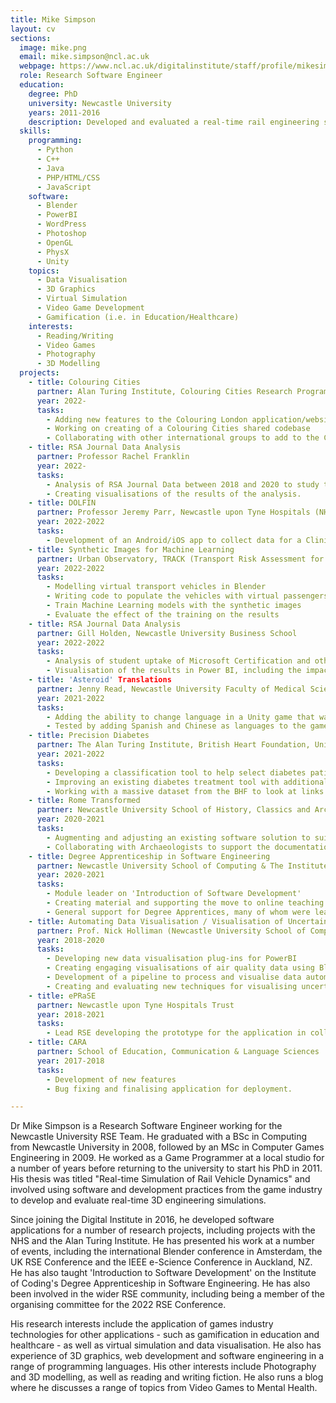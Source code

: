 ```yaml
---
title: Mike Simpson
layout: cv
sections:
  image: mike.png
  email: mike.simpson@ncl.ac.uk
  webpage: https://www.ncl.ac.uk/digitalinstitute/staff/profile/mikesimpson.html
  role: Research Software Engineer
  education:
    degree: PhD 
    university: Newcastle University
    years: 2011-2016
    description: Developed and evaluated a real-time rail engineering simulation using software from the video games industry, in collaboration with NewRail.
  skills:
    programming:
      - Python
      - C++
      - Java
      - PHP/HTML/CSS
      - JavaScript
    software:
      - Blender
      - PowerBI
      - WordPress
      - Photoshop
      - OpenGL
      - PhysX
      - Unity
    topics:
      - Data Visualisation
      - 3D Graphics
      - Virtual Simulation
      - Video Game Development
      - Gamification (i.e. in Education/Healthcare)
    interests:
      - Reading/Writing
      - Video Games
      - Photography
      - 3D Modelling
  projects:
    - title: Colouring Cities
      partner: Alan Turing Institute, Colouring Cities Research Programme
      year: 2022-
      tasks:
        - Adding new features to the Colouring London application/website
        - Working on creating of a Colouring Cities shared codebase
        - Collaborating with other international groups to add to the Colouring Cities projects
    - title: RSA Journal Data Analysis
      partner: Professor Rachel Franklin
      year: 2022-
      tasks:
        - Analysis of RSA Journal Data between 2018 and 2020 to study the effect of hte pandemic on publications by female academics.
        - Creating visualisations of the results of the analysis.
    - title: DOLFIN
      partner: Professor Jeremy Parr, Newcastle upon Tyne Hospitals (NHS Foundation Trust), Oxford University NPEU
      year: 2022-2022
      tasks:
        - Development of an Android/iOS app to collect data for a Clinical Trial
    - title: Synthetic Images for Machine Learning 
      partner: Urban Observatory, TRACK (Transport Risk Assessment for COVID Knowledge) Project
      year: 2022-2022
      tasks:
        - Modelling virtual transport vehicles in Blender
        - Writing code to populate the vehicles with virtual passengers and render the results
        - Train Machine Learning models with the synthetic images 
        - Evaluate the effect of the training on the results
    - title: RSA Journal Data Analysis
      partner: Gill Holden, Newcastle University Business School
      year: 2022-2022
      tasks:
        - Analysis of student uptake of Microsoft Certification and other optional training course.
        - Visualisation of the results in Power BI, including the impact of the training courses on other results.
    - title: 'Asteroid' Translations
      partner: Jenny Read, Newcastle University Faculty of Medical Sciences
      year: 2021-2022
      tasks:
        - Adding the ability to change language in a Unity game that was previously developed in English.
        - Tested by adding Spanish and Chinese as languages to the game.
    - title: Precision Diabetes 
      partner: The Alan Turing Institute, British Heart Foundation, University of Exeter, University College London
      year: 2021-2022
      tasks:
        - Developing a classification tool to help select diabetes patients for trials and studies
        - Improving an existing diabetes treatment tool with additional information, including visualisation of risk
        - Working with a massive dataset from the BHF to look at links between heart disease, diabetes and COVID-19
    - title: Rome Transformed
      partner: Newcastle University School of History, Classics and Archaeology
      year: 2020-2021
      tasks:
        - Augmenting and adjusting an existing software solution to suit the needs of the RomeTransformed project
        - Collaborating with Archaeologists to support the documentation and discussion of archaeological evidence from sites in Rome
    - title: Degree Apprenticeship in Software Engineering
      partner: Newcastle University School of Computing & The Institute of Coding
      year: 2020-2021
      tasks:
        - Module leader on 'Introduction of Software Development'
        - Creating material and supporting the move to online teaching during the COVID-19 pandemic
        - General support for Degree Apprentices, many of whom were learning programming for the first time.
    - title: Automating Data Visualisation / Visualisation of Uncertainty
      partner: Prof. Nick Holliman (Newcastle University School of Computing) and The Alan Turing Institute
      year: 2018-2020
      tasks:
        - Developing new data visualisation plug-ins for PowerBI
        - Creating engaging visualisations of air quality data using Blender
        - Development of a pipeline to process and visualise data automatically using Blender
        - Creating and evaluating new techniques for visualising uncertainty in data
    - title: ePRaSE
      partner: Newcastle upon Tyne Hospitals Trust
      year: 2018-2021
      tasks:
        - Lead RSE developing the prototype for the application in collaboration with researchers and pharmacists
    - title: CARA
      partner: School of Education, Communication & Language Sciences
      year: 2017-2018
      tasks:
        - Development of new features
        - Bug fixing and finalising application for deployment.

---
```

Dr Mike Simpson is a Research Software Engineer working for the Newcastle University RSE Team. He graduated with a BSc in Computing from Newcastle University in 2008, followed by an MSc in Computer Games Engineering in 2009. He worked as a Game Programmer at a local studio for a number of years before returning to the university to start his PhD in 2011. His thesis was titled "Real-time Simulation of Rail Vehicle Dynamics" and involved using software and development practices from the game industry to develop and evaluate real-time 3D engineering simulations.

Since joining the Digital Institute in 2016, he developed software applications for a number of research projects, including projects with the NHS and the Alan Turing Institute. He has presented his work at a number of events, including the international Blender conference in Amsterdam, the UK RSE Conference and the IEEE e-Science Conference in Auckland, NZ. He has also taught 'Introduction to Software Development' on the Institute of Coding's Degree Apprenticeship in Software Engineering. He has also been involved in the wider RSE community, including being a member of the organising committee for the 2022 RSE Conference.

His research interests include the application of games industry technologies for other applications - such as gamification in education and healthcare - as well as virtual simulation and data visualisation. He also has experience of 3D graphics, web development and software engineering in a range of programming languages. His other interests include Photography and 3D modelling, as well as reading and writing fiction. He also runs a blog where he discusses a range of topics from Video Games to Mental Health. 